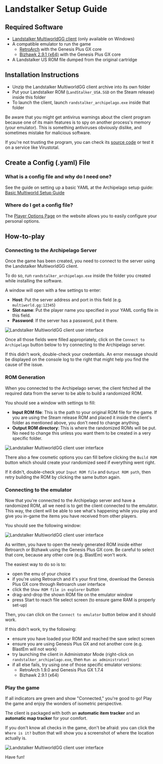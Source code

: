 # Landstalker Setup Guide

## Required Software

- [Landstalker MultiworldGG client](https://github.com/Dinopony/randstalker-archipelago/releases) (only available on Windows)
- A compatible emulator to run the game
  - [RetroArch](https://retroarch.com?page=platforms) with the Genesis Plus GX core
  - [Bizhawk 2.9.1 (x64)](https://tasvideos.org/BizHawk/ReleaseHistory) with the Genesis Plus GX core
- A Landstalker US ROM file dumped from the original cartridge

## Installation Instructions

- Unzip the Landstalker MultiworldGG client archive into its own folder
- Put your Landstalker ROM (`LandStalker_USA.SGD` on the Steam release) inside this folder
- To launch the client, launch `randstalker_archipelago.exe` inside that folder

Be aware that you might get antivirus warnings about the client program because one of its main features is to spy
on another process's memory (your emulator). This is something antiviruses obviously dislike, and sometimes mistake
for malicious software. 

If you're not trusting the program, you can check its [source code](https://github.com/Dinopony/randstalker-archipelago/)
or test it on a service like Virustotal.

## Create a Config (.yaml) File

### What is a config file and why do I need one?

See the guide on setting up a basic YAML at the Archipelago setup
guide: [Basic Multiworld Setup Guide](/tutorial/MultiworldGG/setup/en)

### Where do I get a config file?


The [Player Options Page](/games/Landstalker%20-%20The%20Treasures%20of%20King%20Nole/player-options) on the website allows
you to easily configure your personal options. 


## How-to-play

### Connecting to the Archipelago Server

Once the game has been created, you need to connect to the server using the Landstalker MultiworldGG client.

To do so, run `randstalker_archipelago.exe` inside the folder you created while installing the software.

A window will open with a few settings to enter:
- **Host**: Put the server address and port in this field (e.g. `multiworld.gg:12345`)
- **Slot name**: Put the player name you specified in your YAML config file in this field.
- **Password**: If the server has a password, put it there.

![Landstalker MultiworldGG client user interface](/static/generated/docs/Landstalker%20-%20The%20Treasures%20of%20King%20Nole/ls_guide_ap.png)

Once all those fields were filled appropriately, click on the `Connect to Archipelago` button below to try connecting to
the Archipelago server.

If this didn't work, double-check your credentials. An error message should be displayed on the console log to the 
right that might help you find the cause of the issue.

### ROM Generation

When you connected to the Archipelago server, the client fetched all the required data from the server to be able to
build a randomized ROM.

You should see a window with settings to fill:
- **Input ROM file**: This is the path to your original ROM file for the game. If you are using the Steam release ROM 
  and placed it inside the client's folder as mentioned above, you don't need to change anything.
- **Output ROM directory**: This is where the randomized ROMs will be put. No need to change this unless you want them 
  to be created in a very specific folder.

![Landstalker MultiworldGG client user interface](/static/generated/docs/Landstalker%20-%20The%20Treasures%20of%20King%20Nole/ls_guide_rom.png)

There also a few cosmetic options you can fill before clicking the `Build ROM` button which should create your 
randomized seed if everything went right.

If it didn't, double-check your `Input ROM file` and `Output ROM path`, then retry building the ROM by clicking 
the same button again.

### Connecting to the emulator

Now that you're connected to the Archipelago server and have a randomized ROM, all we need is to get the client 
connected to the emulator. This way, the client will be able to see what's happening while you play and give you in-game
the items you have received from other players.

You should see the following window:

![Landstalker MultiworldGG client user interface](/static/generated/docs/Landstalker%20-%20The%20Treasures%20of%20King%20Nole/ls_guide_emu.png)

As written, you have to open the newly generated ROM inside either Retroarch or Bizhawk using the Genesis Plus GX core. 
Be careful to select that core, because any other core (e.g. BlastEm) won't work.

The easiest way to do so is to:
- open the emu of your choice
- if you're using Retroarch and it's your first time, download the Genesis Plus GX core through Retroarch user interface
- click the `Show ROM file in explorer` button
- drag-and-drop the shown ROM file on the emulator window
- press Start to reach file select screen (to ensure game RAM is properly set-up)

Then, you can click on the `Connect to emulator` button below and it should work.

If this didn't work, try the following:
- ensure you have loaded your ROM and reached the save select screen
- ensure you are using Genesis Plus GX and not another core (e.g. BlastEm will not work)
- try launching the client in Administrator Mode (right-click on `randstalker_archipelago.exe`, then 
 `Run as administrator`)
- if all else fails, try using one of those specific emulator versions:
  - RetroArch 1.9.0 and Genesis Plus GX 1.7.4
  - Bizhawk 2.9.1 (x64)

### Play the game

If all indicators are green and show "Connected," you're good to go! Play the game and enjoy the wonders of isometric 
perspective. 

The client is packaged with both an **automatic item tracker** and an **automatic map tracker** for your comfort. 

If you don't know all checks in the game, don't be afraid: you can click the `Where is it?` button that will show 
you a screenshot of where the location actually is.

![Landstalker MultiworldGG client user interface](/static/generated/docs/Landstalker%20-%20The%20Treasures%20of%20King%20Nole/ls_guide_client.png)

Have fun!